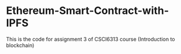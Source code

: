 # Ethereum-Smart-Contract-with-IPFS
This is the code for assignment 3 of CSCI6313 course (Introduction to blockchain)
